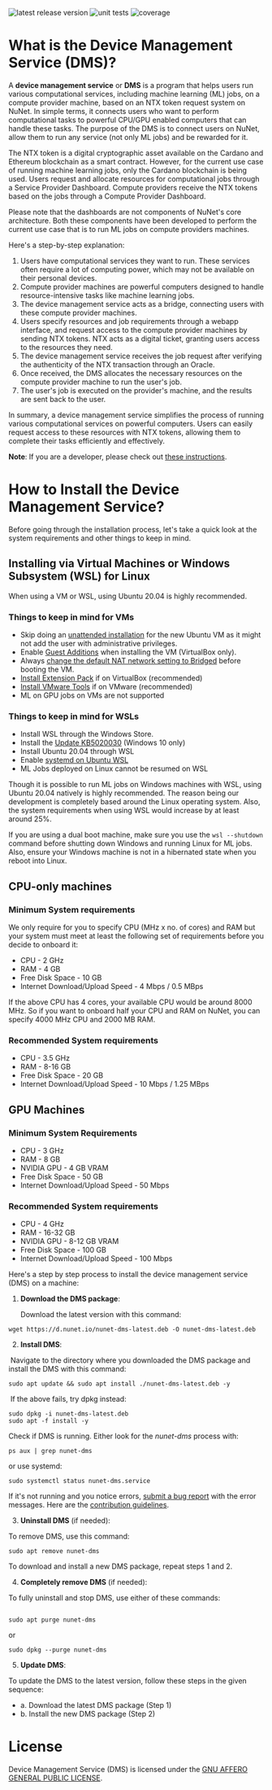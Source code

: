 ![latest release version](https://gitlab.com/nunet/device-management-service/-/badges/release.svg) ![unit tests](https://gitlab.com/nunet/device-management-service/badges/develop/pipeline.svg) ![coverage](https://gitlab.com/nunet/device-management-service/badges/develop/coverage.svg)

# What is the Device Management Service (DMS)?

A **device management service** or **DMS** is a program that helps users run various computational services, including machine learning (ML) jobs, on a compute provider machine, based on an NTX token request system on NuNet. In simple terms, it connects users who want to perform computational tasks to powerful CPU/GPU enabled computers that can handle these tasks. The purpose of the DMS is to connect users on NuNet, allow them to run any service (not only ML jobs) and be rewarded for it.

The NTX token is a digital cryptographic asset available on the Cardano and Ethereum blockchain as a smart contract. However, for the current use case of running machine learning jobs, only the Cardano blockchain is being used. Users request and allocate resources for computational jobs through a Service Provider Dashboard. Compute providers receive the NTX tokens based on the jobs through a Compute Provider Dashboard.

Please note that the dashboards are not components of NuNet's core architecture. Both these components have been developed to perform the current use case that is to run ML jobs on compute providers machines.

Here's a step-by-step explanation:

1. Users have computational services they want to run. These services often require a lot of computing power, which may not be available on their personal devices.
2. Compute provider machines are powerful computers designed to handle resource-intensive tasks like machine learning jobs.
3. The device management service acts as a bridge, connecting users with these compute provider machines.
4. Users specify resources and job requirements through a webapp interface, and request access to the compute provider machines by sending NTX tokens. NTX acts as a digital ticket, granting users access to the resources they need.
5. The device management service receives the job request after verifying the authenticity of the NTX transaction through an Oracle.
6. Once received, the DMS allocates the necessary resources on the compute provider machine to run the user's job.
7. The user's job is executed on the provider's machine, and the results are sent back to the user.

In summary, a device management service simplifies the process of running various computational services on powerful computers. Users can easily request access to these resources with NTX tokens, allowing them to complete their tasks efficiently and effectively.

**Note**: If you are a developer, please check out [these instructions](https://gitlab.com/nunet/device-management-service/-/blob/develop/README-DEV.md).

# How to Install the Device Management Service?

Before going through the installation process, let's take a quick look at the system requirements and other things to keep in mind.

## Installing via Virtual Machines or Windows Subsystem (WSL) for Linux

When using a VM or WSL, using Ubuntu 20.04 is highly recommended.

### Things to keep in mind for VMs

- Skip doing an [unattended installation](https://www.virtualbox.org/manual/ch01.html#create-vm-wizard-unattended-install) for the new Ubuntu VM as it might not add the user with administrative privileges.
- Enable [Guest Additions](https://www.virtualbox.org/manual/ch04.html) when installing the VM (VirtualBox only).
- Always [change the default NAT network setting to Bridged](https://www.techrepublic.com/article/how-to-set-bridged-networking-in-a-virtualbox-virtual-machine) before booting the VM.
- [Install Extension Pack](https://phoenixnap.com/kb/install-virtualbox-extension-pack) if on VirtualBox (recommended)
- [Install VMware Tools](https://kb.vmware.com/s/article/1014294) if on VMware (recommended)
- ML on GPU jobs on VMs are not supported

### Things to keep in mind for WSLs

- Install WSL through the Windows Store.
- Install the [Update KB5020030](https://www.catalog.update.microsoft.com/Search.aspx?q=KB5020030) (Windows 10 only)
- Install Ubuntu 20.04 through WSL
- Enable [systemd on Ubuntu WSL](https://www.xda-developers.com/how-enable-systemd-in-wsl)
- ML Jobs deployed on Linux cannot be resumed on WSL

Though it is possible to run ML jobs on Windows machines with WSL, using Ubuntu 20.04 natively is highly recommended. The reason being our development is completely based around the Linux operating system. Also, the system requirements when using WSL would increase by at least around 25%.

If you are using a dual boot machine, make sure you use the `wsl --shutdown` command before shutting down Windows and running Linux for ML jobs. Also, ensure your Windows machine is not in a hibernated state when you reboot into Linux.

## CPU-only machines

### Minimum System requirements

We only require for you to specify CPU (MHz x no. of cores) and RAM but your system must meet at least the following set of requirements before you decide to onboard it:

- CPU - 2 GHz
- RAM - 4 GB
- Free Disk Space - 10 GB
- Internet Download/Upload Speed - 4 Mbps / 0.5 MBps

If the above CPU has 4 cores, your available CPU would be around 8000 MHz. So if you want to onboard half your CPU and RAM on NuNet, you can specify 4000 MHz CPU and 2000 MB RAM.

### Recommended System requirements

- CPU - 3.5 GHz
- RAM - 8-16 GB
- Free Disk Space - 20 GB
- Internet Download/Upload Speed - 10 Mbps / 1.25 MBps

## GPU Machines

### Minimum System Requirements

- CPU - 3 GHz
- RAM - 8 GB
- NVIDIA GPU - 4 GB VRAM
- Free Disk Space - 50 GB
- Internet Download/Upload Speed - 50 Mbps

### Recommended System requirements

- CPU - 4 GHz
- RAM - 16-32 GB
- NVIDIA GPU - 8-12 GB VRAM
- Free Disk Space - 100 GB
- Internet Download/Upload Speed - 100 Mbps

Here's a step by step process to install the device management service (DMS) on a machine:

1. **Download the DMS package**:

   Download the latest version with this command:

```
wget https://d.nunet.io/nunet-dms-latest.deb -O nunet-dms-latest.deb
```

2. **Install DMS**: 

​	   Navigate to the directory where you downloaded the DMS package and install the DMS with this command:

```
sudo apt update && sudo apt install ./nunet-dms-latest.deb -y
```

​		If the above fails, try dpkg instead:

```
sudo dpkg -i nunet-dms-latest.deb
sudo apt -f install -y
```


Check if DMS is running. Either look for the _nunet-dms_ process with:

```
ps aux | grep nunet-dms
```
or use systemd:
```
sudo systemctl status nunet-dms.service
```

If it's not running and you notice errors, [submit a bug report](https://gitlab.com/nunet/documentation/-/issues) with the error messages. Here are the [contribution guidelines](https://gitlab.com/nunet/documentation/-/wikis/Contribution-Guidelines).

3. **Uninstall DMS** (if needed): 

To remove DMS, use this command:

```
sudo apt remove nunet-dms
```

To download and install a new DMS package, repeat steps 1 and 2.

4. **Completely remove DMS** (if needed): 

To fully uninstall and stop DMS, use either of these commands:

```

sudo apt purge nunet-dms
```

or

```
sudo dpkg --purge nunet-dms
```

5. **Update DMS**: 

To update the DMS to the latest version, follow these steps in the given sequence:​    
   - a. Download the latest DMS package (Step 1) 
   - b. Install the new DMS package (Step 2)


# License

Device Management Service (DMS) is licensed under the [GNU AFFERO GENERAL PUBLIC LICENSE](https://www.gnu.org/licenses/agpl-3.0.txt).

